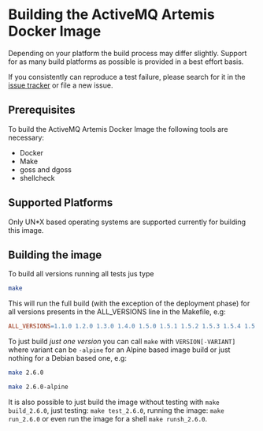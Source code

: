 # Building the ActiveMQ Artemis Docker Image

Depending on your platform the build process may differ slightly. Support for as many build platforms as possible is provided in a best effort basis.

If you consistently can reproduce a test failure, please search for it in the [issue tracker](https://github.com/vromero/activemq-artemis-docker/issues) or file a new issue.

## Prerequisites

To build the ActiveMQ Artemis Docker Image the following tools are necessary:

- Docker
- Make
- goss and dgoss
- shellcheck

## Supported Platforms

Only UN*X based operating systems are supported currently for building this image. 

## Building the image

To build all versions running all tests jus type

```bash
make
```

This will run the full build (with the exception of the deployment phase) for all versions presents in the ALL_VERSIONS line in the Makefile, e.g:

```Makefile
ALL_VERSIONS=1.1.0 1.2.0 1.3.0 1.4.0 1.5.0 1.5.1 1.5.2 1.5.3 1.5.4 1.5.5 1.5.6 2.0.0 2.1.0 2.2.0 2.3.0 2.4.0 2.5.0 2.6.0 2.6.1 2.6.2
```

To just build *just one version* you can call `make` with `VERSION[-VARIANT]` where variant can be `-alpine` for an Alpine based image build or just nothing for a Debian based one, e.g:

```bash
make 2.6.0
```

```bash
make 2.6.0-alpine
```

It is also possible to just build the image without testing with `make build_2.6.0`, just testing: `make test_2.6.0`, running the image: `make run_2.6.0` or even run the image for a shell `make runsh_2.6.0`.

